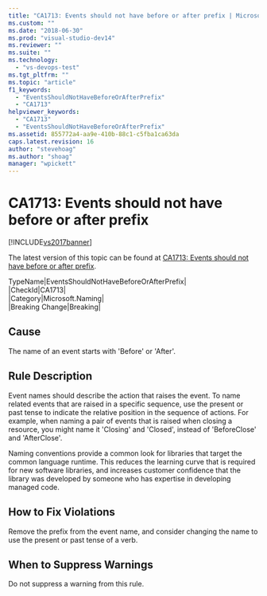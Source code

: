 ```yaml
---
title: "CA1713: Events should not have before or after prefix | Microsoft Docs"
ms.custom: ""
ms.date: "2018-06-30"
ms.prod: "visual-studio-dev14"
ms.reviewer: ""
ms.suite: ""
ms.technology: 
  - "vs-devops-test"
ms.tgt_pltfrm: ""
ms.topic: "article"
f1_keywords: 
  - "EventsShouldNotHaveBeforeOrAfterPrefix"
  - "CA1713"
helpviewer_keywords: 
  - "CA1713"
  - "EventsShouldNotHaveBeforeOrAfterPrefix"
ms.assetid: 855772a4-aa9e-410b-88c1-c5fba1ca63da
caps.latest.revision: 16
author: "stevehoag"
ms.author: "shoag"
manager: "wpickett"
---
```

# CA1713: Events should not have before or after prefix
[!INCLUDE[vs2017banner](../includes/vs2017banner.md)]

The latest version of this topic can be found at [CA1713: Events should not have before or after prefix](https://docs.microsoft.com/visualstudio/code-quality/ca1713-events-should-not-have-before-or-after-prefix).  
  
TypeName|EventsShouldNotHaveBeforeOrAfterPrefix|  
|CheckId|CA1713|  
|Category|Microsoft.Naming|  
|Breaking Change|Breaking|  
  
## Cause  
 The name of an event starts with 'Before' or 'After'.  
  
## Rule Description  
 Event names should describe the action that raises the event. To name related events that are raised in a specific sequence, use the present or past tense to indicate the relative position in the sequence of actions. For example, when naming a pair of events that is raised when closing a resource, you might name it 'Closing' and 'Closed', instead of 'BeforeClose' and 'AfterClose'.  
  
 Naming conventions provide a common look for libraries that target the common language runtime. This reduces the learning curve that is required for new software libraries, and increases customer confidence that the library was developed by someone who has expertise in developing managed code.  
  
## How to Fix Violations  
 Remove the prefix from the event name, and consider changing the name to use the present or past tense of a verb.  
  
## When to Suppress Warnings  
 Do not suppress a warning from this rule.



